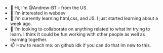 - 👋 Hi, I’m @Andrew-BT - from the US.
- 👀 I’m interested in webdev
- 🌱 I’m currently learning html,css, and JS. I just started learning about a week ago.
- 💞️ I’m looking to collaborate on anything related to what Im trying to learn. I think It could be fun working with other people as well as learning together.
- 📫 How to reach me: on github idk if you can do that Im new to this. 

<!---
Andrew-BT/Andrew-BT is a ✨ special ✨ repository because its `README.md` (this file) appears on your GitHub profile.
You can click the Preview link to take a look at your changes.
--->
